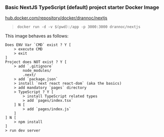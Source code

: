 ### Basic NextJS TypeScript (default) project starter Docker Image

[hub.docker.com/repository/docker/drannoc/nextjs](https://hub.docker.com/repository/docker/drannoc/nextjs)

 > ```docker run -d -v $(pwd):/app -p 3000:3000 drannoc/nextjs```

This image behaves as follows:

```
Does ENV Var `CMD` exist ? Y [
    > execute CMD
    > exit
]
Project does NOT exist ? Y [
    > add `.gitignore`
        node_modules/
        .next/
    > add `package.json`
    > install `next react react-dom` (aka the basics)
    > add mandatory `pages` directory
    > TypeScript ? Y [
        > install TypeScript related types
        > add `pages/index.tsx`
    ] N [
        > add `pages/index.js`
    ]
] N [
    > npm install
]
> run dev server
```